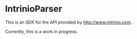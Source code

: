 # IntrinioParser

This is an SDK for the API provided by http://www.intrinio.com.

Currently, this is a work in progress.
